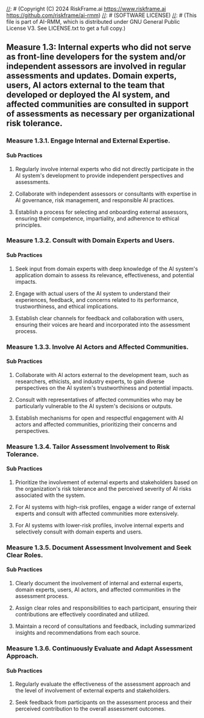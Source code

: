 [//]: # (COPYRIGHT)
[//]: # (RiskFrame.ai - AI Risk Management and Resilience Framework)
[//]: # (Copyright (C) 2024 RiskFrame.ai https://www.riskframe.ai https://github.com/riskframe/ai-rmm)
[//]: # (SOFTWARE LICENSE)
[//]: # (This file is part of AI-RMM, which is distributed under GNU General Public License V3. See LICENSE.txt to get a full copy.)
    
## Measure 1.3: Internal experts who did not serve as front-line developers for the system and/or independent assessors are involved in regular assessments and updates. Domain experts, users, AI actors external to the team that developed or deployed the AI system, and affected communities are consulted in support of assessments as necessary per organizational risk tolerance.

### Measure 1.3.1. Engage Internal and External Expertise.

#### Sub Practices

1. Regularly involve internal experts who did not directly participate in the AI system's development to provide independent perspectives and assessments.

2. Collaborate with independent assessors or consultants with expertise in AI governance, risk management, and responsible AI practices.

3. Establish a process for selecting and onboarding external assessors, ensuring their competence, impartiality, and adherence to ethical principles.

### Measure 1.3.2. Consult with Domain Experts and Users.

#### Sub Practices

1. Seek input from domain experts with deep knowledge of the AI system's application domain to assess its relevance, effectiveness, and potential impacts.

2. Engage with actual users of the AI system to understand their experiences, feedback, and concerns related to its performance, trustworthiness, and ethical implications.

3. Establish clear channels for feedback and collaboration with users, ensuring their voices are heard and incorporated into the assessment process.

### Measure 1.3.3. Involve AI Actors and Affected Communities.

#### Sub Practices

1. Collaborate with AI actors external to the development team, such as researchers, ethicists, and industry experts, to gain diverse perspectives on the AI system's trustworthiness and potential impacts.

2. Consult with representatives of affected communities who may be particularly vulnerable to the AI system's decisions or outputs.

3. Establish mechanisms for open and respectful engagement with AI actors and affected communities, prioritizing their concerns and perspectives.

### Measure 1.3.4. Tailor Assessment Involvement to Risk Tolerance.

#### Sub Practices

1. Prioritize the involvement of external experts and stakeholders based on the organization's risk tolerance and the perceived severity of AI risks associated with the system.

2. For AI systems with high-risk profiles, engage a wider range of external experts and consult with affected communities more extensively.

3. For AI systems with lower-risk profiles, involve internal experts and selectively consult with domain experts and users.

### Measure 1.3.5. Document Assessment Involvement and Seek Clear Roles.

#### Sub Practices

1. Clearly document the involvement of internal and external experts, domain experts, users, AI actors, and affected communities in the assessment process.

2. Assign clear roles and responsibilities to each participant, ensuring their contributions are effectively coordinated and utilized.

3. Maintain a record of consultations and feedback, including summarized insights and recommendations from each source.

### Measure 1.3.6. Continuously Evaluate and Adapt Assessment Approach.

#### Sub Practices

1. Regularly evaluate the effectiveness of the assessment approach and the level of involvement of external experts and stakeholders.

2. Seek feedback from participants on the assessment process and their perceived contribution to the overall assessment outcomes.

